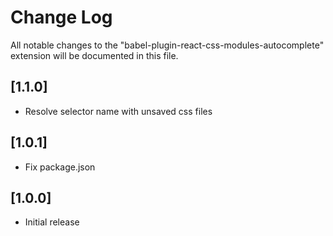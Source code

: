 # Change Log

All notable changes to the "babel-plugin-react-css-modules-autocomplete" extension will be documented in this file.

## [1.1.0]

- Resolve selector name with unsaved css files

## [1.0.1]

- Fix package.json

## [1.0.0]

- Initial release

